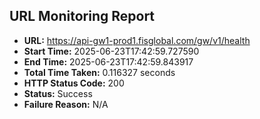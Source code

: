 ## URL Monitoring Report

- **URL:** https://api-gw1-prod1.fisglobal.com/gw/v1/health
- **Start Time:** 2025-06-23T17:42:59.727590
- **End Time:** 2025-06-23T17:42:59.843917
- **Total Time Taken:** 0.116327 seconds
- **HTTP Status Code:** 200
- **Status:** Success
- **Failure Reason:** N/A
